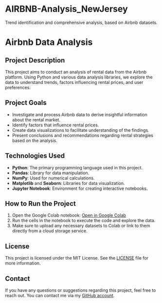 # AIRBNB-Analysis_NewJersey
Trend identification and comprehensive analysis, based on Airbnb datasets.

# Airbnb Data Analysis

## Project Description

This project aims to conduct an analysis of rental data from the Airbnb platform. Using Python and various data analysis libraries, we explore the data to understand trends, factors influencing rental prices, and user preferences.

## Project Goals

- Investigate and process Airbnb data to derive insightful information about the rental market.
- Identify factors that influence rental prices.
- Create data visualizations to facilitate understanding of the findings.
- Present conclusions and recommendations regarding rental strategies based on the analysis.

## Technologies Used

- **Python**: The primary programming language used in this project.
- **Pandas**: Library for data manipulation.
- **NumPy**: Used for numerical calculations.
- **Matplotlib** and **Seaborn**: Libraries for data visualization.
- **Jupyter Notebook**: Environment for creating interactive notebooks.

## How to Run the Project
1. Open the Google Colab notebook:
   [Open in Google Colab](https://colab.research.google.com/github/YourUsername/repo-name/blob/main/your_notebook.ipynb)
2. Run the cells in the notebook to execute the code and explore the data.
3. Make sure to upload any necessary datasets to Colab or link to them directly from a cloud storage service.

## License
This project is licensed under the MIT License. See the [LICENSE](LICENSE) file for more information.

## Contact
If you have any questions or suggestions regarding this project, feel free to reach out. You can contact me via my [GitHub account](https://github.com/damjag1992).
